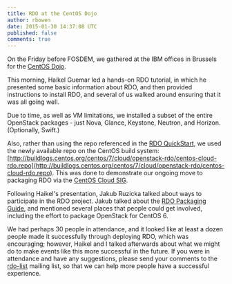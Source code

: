```yaml
---
title: RDO at the CentOS Dojo
author: rbowen
date: 2015-01-30 14:37:08 UTC
published: false
comments: true
---
```


On the Friday before FOSDEM, we gathered at the IBM offices in
Brussels for the [CentOS Dojo](http://wiki.centos.org/Events/Dojo/Brussels2015). 

This morning, Haikel Guemar led a hands-on
RDO tutorial, in which he presented some basic information about RDO,
and then provided instructions to install RDO, and several of us walked
around ensuring that it was all going well.

Due to time, as well as VM limitations, we installed a subset of the
entire OpenStack packages - just Nova, Glance, Keystone, Neutron, and
Horizon. (Optionally, Swift.)

Also, rather than using the repo referenced in the [RDO
QuickStart](http://openstack.redhat.com/Quickstart), we used the newly
available repo on the CentOS build system: [http://buildlogs.centos.org/centos/7/cloud/openstack-rdo/centos-cloud-rdo.repo](http://buildlogs.centos.org/centos/7/cloud/openstack-rdo/centos-cloud-rdo.repo).
This was done to demonstrate our ongoing move to packaging RDO via the
[CentOS Cloud SIG](http://wiki.centos.org/SpecialInterestGroup/Cloud).

Following Haikel's presentation, Jakub Ruzicka talked about ways to
participate in the RDO project. Jakub talked about the 
[RDO Packaging Guide](https://openstack.redhat.com/packaging/), and
mentioned several places that people could get involved, including the
effort to package OpenStack for CentOS 6.

We had perhaps 30 people in attendance, and it looked like at least a
dozen people made it successfully through deploying RDO, which was
encouraging; however, Haikel and I talked afterwards about what we might
do to make events like this more successful in the future. If you were
in attendance and have any suggestions, please send your comments to the
[rdo-list](https://www.redhat.com/mailman/listinfo/rdo-list) mailing
list, so that we can help more people have a successful experience.